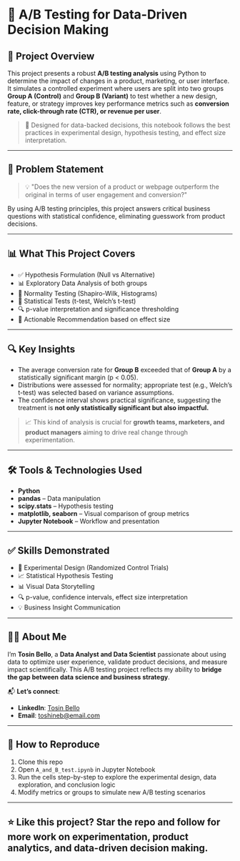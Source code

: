 # 🧪 A/B Testing for Data-Driven Decision Making

## 📌 Project Overview

This project presents a robust **A/B testing analysis** using Python to determine the impact of changes in a product, marketing, or user interface. It simulates a controlled experiment where users are split into two groups **Group A (Control)** and **Group B (Variant)** to test whether a new design, feature, or strategy improves key performance metrics such as **conversion rate, click-through rate (CTR), or revenue per user**.

> 🔬 Designed for data-backed decisions, this notebook follows the best practices in experimental design, hypothesis testing, and effect size interpretation.

---

## 🎯 Problem Statement

> 💡 "Does the new version of a product or webpage outperform the original in terms of user engagement and conversion?"

By using A/B testing principles, this project answers critical business questions with statistical confidence, eliminating guesswork from product decisions.

---

## 📊 What This Project Covers

- ✅ Hypothesis Formulation (Null vs Alternative)
- 📊 Exploratory Data Analysis of both groups
- 📐 Normality Testing (Shapiro-Wilk, Histograms)
- 🧪 Statistical Tests (t-test, Welch’s t-test)
- 🔍 p-value interpretation and significance thresholding
- 🧠 Actionable Recommendation based on effect size

---

## 🔍 Key Insights

- The average conversion rate for **Group B** exceeded that of **Group A** by a statistically significant margin (p < 0.05).
- Distributions were assessed for normality; appropriate test (e.g., Welch’s t-test) was selected based on variance assumptions.
- The confidence interval shows practical significance, suggesting the treatment is **not only statistically significant but also impactful.**

> 📈 This kind of analysis is crucial for **growth teams, marketers, and product managers** aiming to drive real change through experimentation.

---

## 🛠 Tools & Technologies Used

- **Python**  
- **pandas** – Data manipulation  
- **scipy.stats** – Hypothesis testing  
- **matplotlib, seaborn** – Visual comparison of group metrics  
- **Jupyter Notebook** – Workflow and presentation

---

## ✅ Skills Demonstrated

- 🧪 Experimental Design (Randomized Control Trials)  
- 📈 Statistical Hypothesis Testing  
- 📊 Visual Data Storytelling  
- 🔍 p-value, confidence intervals, effect size interpretation  
- 💡 Business Insight Communication  

---

## 👨‍💼 About Me

I’m **Tosin Bello**, a **Data Analyst and Data Scientist** passionate about using data to optimize user experience, validate product decisions, and measure impact scientifically. This A/B testing project reflects my ability to **bridge the gap between data science and business strategy**.

📬 **Let’s connect**:  
- **LinkedIn**: [Tosin Bello](https://www.linkedin.com/in/tosinbellofin)  
- **Email**: toshineb@email.com

---

## 🧪 How to Reproduce

1. Clone this repo  
2. Open `A_and_B_test.ipynb` in Jupyter Notebook  
3. Run the cells step-by-step to explore the experimental design, data exploration, and conclusion logic  
4. Modify metrics or groups to simulate new A/B testing scenarios

---

## ⭐ Like this project? Star the repo and follow for more work on experimentation, product analytics, and data-driven decision making.
